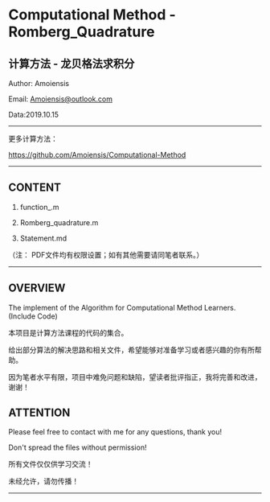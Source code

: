 Computational Method - Romberg_Quadrature
=======================================
计算方法 - 龙贝格法求积分
---------------------------------------
Author:	Amoiensis

Email: 	Amoiensis@outlook.com

Data:2019.10.15
***************************************************************
更多计算方法：

https://github.com/Amoiensis/Computational-Method
***************************************************************
CONTENT
---------------------------------------
1. function_.m

2. Romberg_quadrature.m

3. Statement.md

（注： PDF文件均有权限设置；如有其他需要请同笔者联系。）
***************************************************************

OVERVIEW
---------------------------------------

The implement of the Algorithm for Computational Method Learners. (Include Code)


本项目是计算方法课程的代码的集合。

给出部分算法的解决思路和相关文件，希望能够对准备学习或者感兴趣的你有所帮助。

因为笔者水平有限，项目中难免问题和缺陷，望读者批评指正，我将完善和改进，谢谢！

ATTENTION
---------------------------------------
Please feel free to contact with me for any questions, thank you!

Don't spread the files without permission!

所有文件仅仅供学习交流！

未经允许，请勿传播！
***************************************